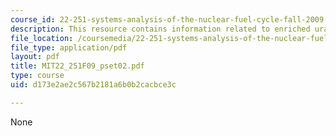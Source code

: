 ```yaml
---
course_id: 22-251-systems-analysis-of-the-nuclear-fuel-cycle-fall-2009
description: This resource contains information related to enriched uranium product.
file_location: /coursemedia/22-251-systems-analysis-of-the-nuclear-fuel-cycle-fall-2009/d173e2ae2c567b2181a6b0b2cacbce3c_MIT22_251F09_pset02.pdf
file_type: application/pdf
layout: pdf
title: MIT22_251F09_pset02.pdf
type: course
uid: d173e2ae2c567b2181a6b0b2cacbce3c

---
```

None